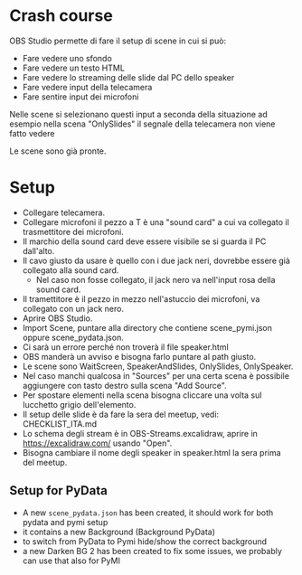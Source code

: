 # Crash course
OBS Studio permette di fare il setup di scene in cui si può:
* Fare vedere uno sfondo
* Fare vedere un testo HTML
* Fare vedere lo streaming delle slide dal PC dello speaker
* Fare vedere input della telecamera
* Fare sentire input dei microfoni

Nelle scene si selezionano questi input a seconda della situazione
ad esempio nella scena "OnlySlides" il segnale della telecamera
non viene fatto vedere

Le scene sono già pronte.

# Setup

* Collegare telecamera.
* Collegare microfoni il pezzo a T è una "sound card" a cui va collegato il trasmettitore dei microfoni.
* Il marchio della sound card deve essere visibile se si guarda il PC dall'alto.
* Il cavo giusto da usare è quello con i due jack neri, dovrebbe essere già collegato alla sound card.
  * Nel caso non fosse collegato, il jack nero va nell'input rosa della sound card.
* Il tramettitore è il pezzo in mezzo nell'astuccio dei microfoni, va collegato con un jack nero.
* Aprire OBS Studio.
* Import Scene, puntare alla directory che contiene scene_pymi.json oppure scene_pydata.json.
* Ci sarà un errore perché non troverà il file speaker.html
* OBS manderà un avviso e bisogna farlo puntare al path giusto.
* Le scene sono WaitScreen, SpeakerAndSlides, OnlySlides, OnlySpeaker.
* Nel caso manchi qualcosa in "Sources" per una certa scena è possibile aggiungere con tasto destro sulla scena "Add Source".
* Per spostare elementi nella scena bisogna cliccare una volta sul lucchetto grigio dell'elemento.
* Il setup delle slide è da fare la sera del meetup, vedi: CHECKLIST_ITA.md
* Lo schema degli stream è in OBS-Streams.excalidraw, aprire in https://excalidraw.com/ usando "Open".
* Bisogna cambiare il nome degli speaker in speaker.html la sera prima del meetup.

## Setup for PyData

* A new `scene_pydata.json` has been created, it should work for both pydata and pymi setup
* it contains a new Background (Background PyData)
* to switch from PyData to Pymi hide/show the correct background
* a new Darken BG 2 has been created to fix some issues, we probably can use that also for PyMI
